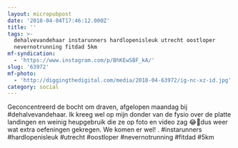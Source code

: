 ```yaml
---
layout: micropubpost
date: '2018-04-04T17:46:12.000Z'
title: ''
tags: >-
  dehalvevandehaar instarunners hardlopenisleuk utrecht oostloper
  nevernotrunning fitdad 5km
mf-syndication:
  - 'https://www.instagram.com/p/BhKEwSBF_kA/'
slug: '63972'
mf-photo:
  - 'http://diggingthedigital.com/media/2018-04-63972/ig-nc-xz-id.jpg'
category: social
---
```

Geconcentreerd de bocht om draven, afgelopen maandag bij #dehalvevandehaar. Ik kreeg wel op mijn donder van de fysio over de platte landingen en weinig heupgebruik die ze op foto en video zag 😂😬dus weer wat extra oefeningen gekregen. We komen er wel!
.
#instarunners #hardlopenisleuk #utrecht #oostloper #nevernotrunning #fitdad #5km
